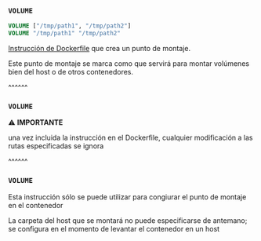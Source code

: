 ### `VOLUME`

```Dockerfile
VOLUME ["/tmp/path1", "/tmp/path2"]
VOLUME "/tmp/path1" "/tmp/path2"
```

[Instrucción de Dockerfile](https://docs.docker.com/engine/reference/builder/#volume)
que crea un punto de montaje.

Este punto de montaje se marca como que servirá para montar volúmenes bien del
host o de otros contenedores.

^^^^^^

### `VOLUME`

⚠️ **IMPORTANTE** 

una vez incluida la instrucción en el Dockerfile, cualquier modificación
a las rutas especificadas se ignora
 
^^^^^^


### `VOLUME`

Esta instrucción sólo se puede utilizar para congiurar el punto de montaje en 
el contenedor

La carpeta del host que se montará no puede especificarse de antemano; se 
configura en el momento de levantar el contenedor en un host
